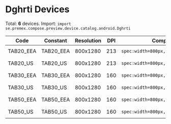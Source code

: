 # Dghrti Devices

Total: **6** devices. Import: `import se.premex.compose.preview.device.catalog.android.Dghrti`

| Code | Constant | Resolution | DPI | Compose Spec | Preview Usage |
|------|----------|------------|-----|-------------|---------------|
| TAB20_EEA | TAB20_EEA | 800x1280 | 213 | `spec:width=800px,height=1280px,dpi=213` | `@Preview(device = Dghrti.TAB20_EEA)` |
| TAB20_US | TAB20_US | 800x1280 | 213 | `spec:width=800px,height=1280px,dpi=213` | `@Preview(device = Dghrti.TAB20_US)` |
| TAB30_EEA | TAB30_EEA | 800x1280 | 160 | `spec:width=800px,height=1280px,dpi=160` | `@Preview(device = Dghrti.TAB30_EEA)` |
| TAB30_US | TAB30_US | 800x1280 | 160 | `spec:width=800px,height=1280px,dpi=160` | `@Preview(device = Dghrti.TAB30_US)` |
| TAB50_EEA | TAB50_EEA | 800x1280 | 160 | `spec:width=800px,height=1280px,dpi=160` | `@Preview(device = Dghrti.TAB50_EEA)` |
| TAB50_US | TAB50_US | 800x1280 | 160 | `spec:width=800px,height=1280px,dpi=160` | `@Preview(device = Dghrti.TAB50_US)` |

<!-- Generated automatically. Do not edit manually. -->
